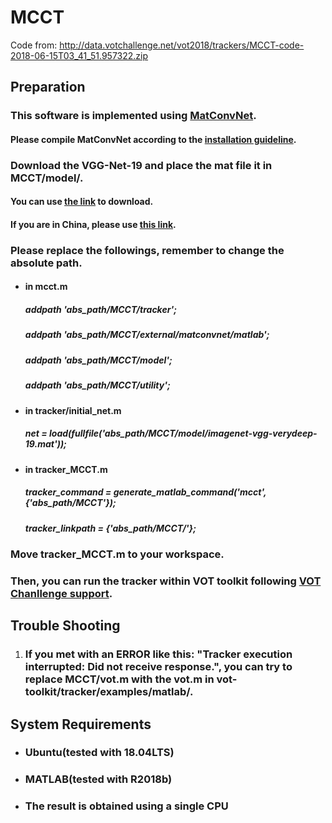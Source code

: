 # MCCT

Code from: http://data.votchallenge.net/vot2018/trackers/MCCT-code-2018-06-15T03_41_51.957322.zip



## Preparation

### This software is implemented using [MatConvNet](http://www.vlfeat.org/matconvnet/).

#### 			Please compile MatConvNet according to the [installation guideline](http://www.vlfeat.org/matconvnet/install/).

### Download the VGG-Net-19 and place the mat file it in MCCT/model/.

#### 			You can use [the link](https://uofi.box.com/shared/static/kxzjhbagd6ih1rf7mjyoxn2hy70hltpl.mat) to download.

#### 			If you are in China, please use [this link](http://pan.baidu.com/s/1kU1Me5T).

### Please replace the followings, remember to change the absolute path.

- #### in mcct.m

   ##### addpath 'abs_path/MCCT/tracker';

   ##### addpath 'abs_path/MCCT/external/matconvnet/matlab';

   ##### addpath 'abs_path/MCCT/model';

   ##### addpath 'abs_path/MCCT/utility';

- #### in tracker/initial_net.m

  ##### net = load(fullfile('abs_path/MCCT/model/imagenet-vgg-verydeep-19.mat'));
  
- #### in tracker_MCCT.m

   ##### tracker_command = generate_matlab_command('mcct', {'abs_path/MCCT'});

   ##### tracker_linkpath = {'abs_path/MCCT/'};

### Move tracker_MCCT.m to your workspace.

### Then, you can run the tracker within VOT toolkit following [VOT Chanllenge support](http://www.votchallenge.net/howto/).



## Trouble Shooting

1. ### If you met with an ERROR like this: "Tracker execution interrupted: Did not receive response.", you can try to replace MCCT/vot.m with the vot.m in vot-toolkit/tracker/examples/matlab/.



## System Requirements

- ### Ubuntu(tested with 18.04LTS)

- ### MATLAB(tested with R2018b)

- ### The result is obtained using a single CPU
